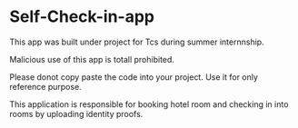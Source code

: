 # Self-Check-in-app
This app was built under project for Tcs during summer internnship.

Malicious use of this app is totall prohibited.

Please donot copy paste the code into your project. Use it for only reference purpose.

This application is responsible for booking hotel room and checking in into rooms by uploading identity proofs.


